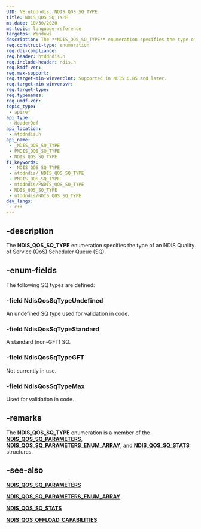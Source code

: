 ```yaml
---
UID: NE:ntddndis._NDIS_QOS_SQ_TYPE
title: NDIS_QOS_SQ_TYPE
ms.date: 10/30/2020
ms.topic: language-reference
targetos: Windows
description: The **NDIS_QOS_SQ_TYPE** enumeration specifies the type of an NDIS Quality of Service (QoS) Scheduler Queue (SQ).
req.construct-type: enumeration
req.ddi-compliance: 
req.header: ntddndis.h
req.include-header: ndis.h
req.kmdf-ver: 
req.max-support: 
req.target-min-winverclnt: Supported in NDIS 6.85 and later.
req.target-min-winversvr: 
req.target-type: 
req.typenames: 
req.umdf-ver: 
topic_type:
 - apiref
api_type:
 - HeaderDef
api_location:
 - ntddndis.h
api_name:
 - _NDIS_QOS_SQ_TYPE
 - PNDIS_QOS_SQ_TYPE
 - NDIS_QOS_SQ_TYPE
f1_keywords:
 - _NDIS_QOS_SQ_TYPE
 - ntddndis/_NDIS_QOS_SQ_TYPE
 - PNDIS_QOS_SQ_TYPE
 - ntddndis/PNDIS_QOS_SQ_TYPE
 - NDIS_QOS_SQ_TYPE
 - ntddndis/NDIS_QOS_SQ_TYPE
dev_langs:
 - c++
---
```


## -description

The **NDIS_QOS_SQ_TYPE** enumeration specifies the type of an NDIS Quality of Service (QoS) Scheduler Queue (SQ).

## -enum-fields

The following SQ types are defined:

### -field NdisQosSqTypeUndefined

An undefined SQ type used for validation in code.

### -field NdisQosSqTypeStandard

A standard (non-GFT) SQ.

### -field NdisQosSqTypeGFT

Not currently in use.

### -field NdisQosSqTypeMax

Used for validation in code.

## -remarks

The **NDIS_QOS_SQ_TYPE** enumeration is a member of the [**NDIS_QOS_SQ_PARAMETERS**](ns-ntddndis-ndis_qos_sq_parameters.md), [**NDIS_QOS_SQ_PARAMETERS_ENUM_ARRAY**](ns-ntddndis-ndis_qos_sq_parameters_enum_array.md), and [**NDIS_QOS_SQ_STATS**](ns-ntddndis-ndis_qos_sq_stats.md) structures.

## -see-also

[**NDIS_QOS_SQ_PARAMETERS**](ns-ntddndis-ndis_qos_sq_parameters.md)

[**NDIS_QOS_SQ_PARAMETERS_ENUM_ARRAY**](ns-ntddndis-ndis_qos_sq_parameters_enum_array.md)

[**NDIS_QOS_SQ_STATS**](ns-ntddndis-ndis_qos_sq_stats.md)

[**NDIS_QOS_OFFLOAD_CAPABILITIES**](ns-ntddndis-ndis_qos_offload_capabilities.md)
